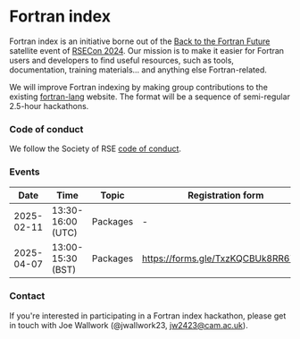 # Fortran index

Fortran index is an initiative borne out of the
[Back to the Fortran Future](https://lu.ma/ao471jms) satellite event of
[RSECon 2024](https://rsecon24.society-rse.org/). Our mission is to make it
easier for Fortran users and developers to find useful resources, such as tools,
documentation, training materials... and anything else Fortran-related.

We will improve Fortran indexing by making group contributions to the existing
[fortran-lang](https://fortran-lang.org/) website. The format will be a sequence
of semi-regular 2.5-hour hackathons.

### Code of conduct

We follow the Society of RSE
[code of conduct](https://society-rse.org/about/policies/code-of-conduct/).

### Events

| Date       | Time              | Topic    | Registration form                   |
| ---------- | ----------------- | -------- | ----------------------------------- |
| 2025-02-11 | 13:30-16:00 (UTC) | Packages | -                                   |
| 2025-04-07 | 13:00-15:30 (BST) | Packages | https://forms.gle/TxzKQCBUk8RR67tPA |

### Contact

If you're interested in participating in a Fortran index hackathon, please get
in touch with Joe Wallwork (@jwallwork23, jw2423@cam.ac.uk).
